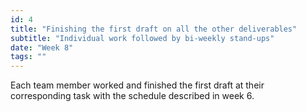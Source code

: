 ```yaml
---
id: 4
title: "Finishing the first draft on all the other deliverables"
subtitle: "Individual work followed by bi-weekly stand-ups"
date: "Week 8"
tags: ""
---
```

Each team member worked and finished the first draft at their corresponding task with the schedule described in week 6. 
